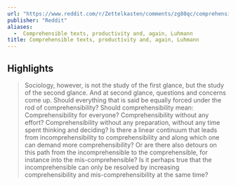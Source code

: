 ```yaml
---
url: "https://www.reddit.com/r/Zettelkasten/comments/zg80qc/comprehensible_texts_productivity_and_again/"
publisher: "Reddit"
aliases:
  -  Comprehensible texts, productivity and, again, Luhmann
title: Comprehensible texts, productivity and, again, Luhmann
---
```


## Highlights
> Sociology, however, is not the study of the first glance, but the study of the second glance. And at second glance, questions and concerns come up. Should everything that is said be equally forced under the rod of comprehensibility? Should comprehensibility mean: Comprehensibility for everyone? Comprehensibility without any effort? Comprehensibility without any preparation, without any time spent thinking and deciding? Is there a linear continuum that leads from incomprehensibility to comprehensibility and along which one can demand more comprehensibility? Or are there also detours on this path from the incomprehensible to the comprehensible, for instance into the mis-comprehensible? Is it perhaps true that the incomprehensible can only be resolved by increasing comprehensibility and mis-comprehensibility at the same time?

